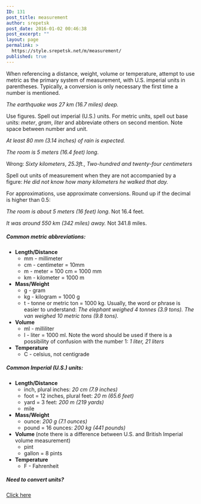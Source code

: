 ```yaml
---
ID: 131
post_title: measurement
author: srepetsk
post_date: 2016-01-02 00:46:38
post_excerpt: ""
layout: page
permalink: >
  https://style.srepetsk.net/m/measurement/
published: true
---
```

When referencing a distance, weight, volume or temperature, attempt to use metric as the primary system of measurement, with U.S. imperial units in parentheses. Typically, a conversion is only necessary the first time a number is mentioned.

<em>The earthquake was 27 km (16.7 miles) deep.</em>

Use figures. Spell out imperial (U.S.) units. For metric units, spell out base units: <em>meter</em>, <em>gram</em>, <em>liter </em>and abbreviate others on second mention. Note space between number and unit.

<em>At least 80 mm (3.14 inches) of rain is expected.</em>

<em>The room is 5 meters (16.4 feet) long</em>.

Wrong: <em>Sixty kilometers</em>, <em>25.3ft.</em>,<em> Two-hundred and twenty-four centimeters</em>

Spell out units of measurement when they are not accompanied by a figure: <em>He did not know how many kilometers he walked that day.</em>

For approximations, use approximate conversions. Round up if the decimal is higher than 0.5:

<em>The room is about 5 meters (16 feet) long</em>. Not 16.4 feet.

<em>It was around 550 km (342 miles) away. </em>Not 341.8 miles.
<h5>Common metric abbreviations:</h5>
<ul>
	<li><strong><span class="example">Length/Distance</span></strong>
<ul>
	<li><span class="example"><span class="example">mm</span> - millimeter</span></li>
	<li><span class="example"><span class="example">cm</span> - centimeter = 10mm</span></li>
	<li><span class="example"><span class="example">m - </span>meter = 100 cm = 1000 mm</span></li>
	<li><span class="example"><span class="example">km</span> - kilometer = 1000 m</span></li>
</ul>
</li>
	<li><span class="example"><strong>Mass/Weight</strong></span>
<ul>
	<li><span class="example">g</span> - gram</li>
	<li><span class="example">kg</span> - kilogram = 1000 g</li>
	<li><span class="example">t</span> - tonne or metric ton = 1000 kg. Usually, the word or phrase is easier to understand: <em>The elephant weighed 4 tonnes (3.9 tons). </em><em>The van weighed 10 metric tons (9.8 tons).</em></li>
</ul>
</li>
	<li><strong><span class="example">Volume</span></strong>
<ul>
	<li><span class="example">ml - </span>milliliter</li>
	<li><span class="example">l</span> - liter = 1000 ml. Note the word should be used if there is a possibility of confusion with the number 1: <em>1 liter, 21 liters </em></li>
</ul>
</li>
	<li><strong>Temperature</strong>
<ul>
	<li>C - celsius, not centigrade</li>
</ul>
</li>
</ul>
<h5>Common Imperial (U.S.) units:</h5>
<ul>
	<li><strong><span class="example">Length/Distance</span></strong>
<ul>
	<li><span class="example"><span class="example">inch, plural inches: <em>20 cm (7.9 inches)</em></span></span></li>
	<li><span class="example"><span class="example">foot = 12 inches, plural feet: <em>20 m (65.6 feet)</em></span></span></li>
	<li>yard = 3 feet: <em>200 m (219 yards)</em></li>
	<li><span class="example"><span class="example">mile</span></span></li>
</ul>
</li>
	<li><strong>Mass/Weight</strong>
<ul>
	<li><span class="example">ounce: <em>200 g (7.1 ounces)</em></span></li>
	<li>pound = 16 ounces: <em>200 kg (441 pounds)</em></li>
</ul>
</li>
	<li><strong><span class="example">Volume </span></strong><span class="example">(note there is a difference between U.S. and British Imperial volume measurement)</span>
<ul>
	<li>pint</li>
	<li>gallon = 8 pints</li>
</ul>
</li>
	<li><strong>Temperature</strong>
<ul>
	<li>F - Fahrenheit</li>
</ul>
</li>
</ul>
<h5>Need to convert units?</h5>
<a href="https://encrypted.google.com/search?&amp;q=unit%20converter" target="_blank">Click here</a>